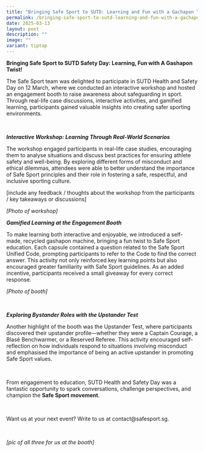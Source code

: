 ```yaml
---
title: "Bringing Safe Sport to SUTD: Learning and Fun with a Gachapon Twist!"
permalink: /bringing-safe-sport-to-sutd-learning-and-fun-with-a-gachapon-twist/
date: 2025-03-13
layout: post
description: ""
image: ""
variant: tiptap
---
```

<p><strong>Bringing Safe Sport to SUTD Safety Day: Learning, Fun with A Gashapon Twist!</strong>
</p>
<p>The Safe Sport team was delighted to participate in SUTD Health and Safety
Day on 12 March, where we conducted an interactive workshop and hosted
an engagement booth to raise awareness about safeguarding in sport. Through
real-life case discussions, interactive activities, and gamified learning,
participants gained valuable insights into creating safer sporting environments.</p>
<p><em>&nbsp;</em>
</p>
<p><strong><em>Interactive Workshop: Learning Through Real-World Scenarios</em></strong>
</p>
<p>The workshop engaged participants in real-life case studies, encouraging
them to analyse situations and discuss best practices for ensuring athlete
safety and well-being. By exploring different forms of misconduct and ethical
dilemmas, attendees were able to better understand the importance of Safe
Sport principles and their role in fostering a safe, respectful, and inclusive
sporting culture.</p>
<p>[include any feedback / thoughts about the workshop from the participants
/ key takeaways or discussions]</p>
<p><em>[Photo of workshop]</em>
</p>
<p><strong><em>Gamified Learning at the Engagement Booth</em></strong>
</p>
<p>To make learning both interactive and enjoyable, we introduced a self-made,
recycled gashapon machine, bringing a fun twist to Safe Sport education.
Each capsule contained a question related to the Safe Sport Unified Code,
prompting participants to refer to the Code to find the correct answer.
This activity not only reinforced key learning points but also encouraged
greater familiarity with Safe Sport guidelines. As an added incentive,
participants received a small giveaway for every correct response.</p>
<p><em>[Photo of booth]</em>
</p>
<p><em>&nbsp;</em>
</p>
<p><strong><em>Exploring Bystander Roles with the Upstander Test</em></strong>
</p>
<p>Another highlight of the booth was the Upstander Test, where participants
discovered their upstander profile—whether they were a Captain Courage,
a Blasé Benchwarmer, or a Reserved Referee. This activity encouraged self-reflection
on how individuals respond to situations involving misconduct and emphasised
the importance of being an active upstander in promoting Safe Sport values.</p>
<p><strong>&nbsp;</strong>
</p>
<p>From&nbsp;engagement to education, SUTD Health and Safety Day was a fantastic
opportunity to spark conversations, challenge perspectives, and champion
the&nbsp;<strong>Safe Sport movement</strong>.</p>
<p>&nbsp;</p>
<p>Want us at your next event? Write to us at <a rel="noopener noreferrer nofollow" target="_blank">contact@safesport.sg</a>.</p>
<p>&nbsp;</p>
<p><em>[pic of all three for us at the booth]</em>
</p>